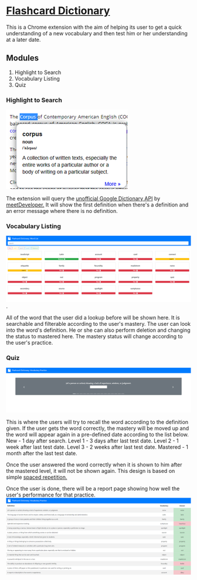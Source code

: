 # [Flashcard Dictionary](https://chrome.google.com/webstore/detail/flashcard-dictionary/mgnohlhmgmebmnaanlainjekgdoaodjb?hl=en)
This is a Chrome extension with the aim of helping its user to get a quick understanding of a new vocabulary and then test him or her understanding at a later date. 

## Modules
1. Highlight to Search
2. Vocabulary Listing
3. Quiz

### Highlight to Search
![Picture of the highlight to search UI](https://raw.githubusercontent.com/chuaweijie/Flashcard-Dictionary/master/readme/images/flashcard-dictionary-highlight-to-search.png)

The extension will query the [unofficial Google Dictionary API](https://dictionaryapi.dev/) by [meetDeveloper.](https://github.com/meetDeveloper/googleDictionaryAPI) It will show the first definition when there's a definition and an error message where there is no definition. 

### Vocabulary Listing
![Picture of the Word List UI](https://raw.githubusercontent.com/chuaweijie/Flashcard-Dictionary/master/readme/images/flashcard-dictionary-word-list.png). 

All of the word that the user did a lookup before will be shown here. It is searchable and filterable according to the user's mastery. The user can look into the word's definition. He or she can also perform deletion and changing the status to mastered here. The mastery status will change according to the user's practice. 

### Quiz
![Picture of the Quiz UI](https://raw.githubusercontent.com/chuaweijie/Flashcard-Dictionary/master/readme/images/flashcard-dictionary-vocabulary-practice.png)

This is where the users will try to recall the word according to the definition given. If the user gets the word correctly, the mastery will be moved up and the word will appear again in a pre-defined date according to the list below. 
New - 1 day after search. 
Level 1 - 3 days after last test date. 
Level 2 - 1 week after last test date.
Level 3 - 2 weeks after last test date. 
Mastered - 1 month after the last test date. 

Once the user answered the word correctly when it is shown to him after the mastered level, it will not be shown again. This design is based on simple [spaced repetition.](https://en.wikipedia.org/wiki/Spaced_repetition) 

Once the user is done, there will be a report page showing how well the user's performance for that practice. 
![Picture of Quiz Report UI](https://raw.githubusercontent.com/chuaweijie/Flashcard-Dictionary/master/readme/images/flashcard-dictionary-quiz-report.png)
